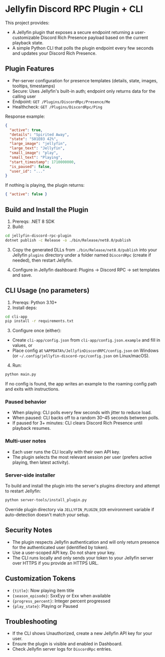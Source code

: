 # Jellyfin Discord RPC Plugin + CLI

This project provides:

- A Jellyfin plugin that exposes a secure endpoint returning a user-customizable Discord Rich Presence payload based on the current playback state.
- A simple Python CLI that polls the plugin endpoint every few seconds and updates your Discord Rich Presence.

## Plugin Features

- Per-server configuration for presence templates (details, state, images, tooltips, timestamps)
- Secure: Uses Jellyfin's built-in auth; endpoint only returns data for the calling user
- Endpoint: `GET /Plugins/DiscordRpc/Presence/Me`
 - Healthcheck: `GET /Plugins/DiscordRpc/Ping`

Response example:

```json
{
  "active": true,
  "details": "Spirited Away",
  "state": "S01E03 42%",
  "large_image": "jellyfin",
  "large_text": "Jellyfin",
  "small_image": "play",
  "small_text": "Playing",
  "start_timestamp": 1710000000,
  "is_paused": false,
  "user_id": "..."
}
```

If nothing is playing, the plugin returns:

```json
{ "active": false }
```

## Build and Install the Plugin

1. Prereqs: .NET 8 SDK
2. Build:

```bash
cd jellyfin-discord-rpc-plugin
dotnet publish -c Release -o ./bin/Release/net8.0/publish
```

3. Copy the generated DLLs from `./bin/Release/net8.0/publish` into your Jellyfin `plugins` directory under a folder named `DiscordRpc` (create if needed), then restart Jellyfin.

4. Configure in Jellyfin dashboard: Plugins → Discord RPC → set templates and save.

## CLI Usage (no parameters)

1. Prereqs: Python 3.10+
2. Install deps:

```bash
cd cli-app
pip install -r requirements.txt
```

3. Configure once (either):

- Create `cli-app/config.json` from `cli-app/config.json.example` and fill in values, or
- Place config at `%APPDATA%/JellyfinDiscordRPC/config.json` on Windows (or `~/.config/jellyfin-discord-rpc/config.json` on Linux/macOS).

4. Run:

```bash
python main.py
```

If no config is found, the app writes an example to the roaming config path and exits with instructions.

### Paused behavior

- When playing: CLI polls every few seconds with jitter to reduce load.
- When paused: CLI backs off to a random 30–45 seconds between polls.
- If paused for 3+ minutes: CLI clears Discord Rich Presence until playback resumes.

### Multi-user notes

- Each user runs the CLI locally with their own API key.
- The plugin selects the most relevant session per user (prefers active playing, then latest activity).

### Server-side installer

To build and install the plugin into the server's plugins directory and attempt to restart Jellyfin:

```bash
python server-tools/install_plugin.py
```

Override plugin directory via `JELLYFIN_PLUGIN_DIR` environment variable if auto-detection doesn't match your setup.

## Security Notes

- The plugin respects Jellyfin authentication and will only return presence for the authenticated user (identified by token).
- Use a user-scoped API key. Do not share your key.
- The CLI runs locally and only sends your token to your Jellyfin server over HTTPS if you provide an HTTPS URL.

## Customization Tokens

- `{title}`: Now playing item title
- `{season_episode}`: SxxEyy or Exx when available
- `{progress_percent}`: Integer percent progressed
- `{play_state}`: Playing or Paused

## Troubleshooting

- If the CLI shows Unauthorized, create a new Jellyfin API key for your user.
- Ensure the plugin is visible and enabled in Dashboard.
- Check Jellyfin server logs for `DiscordRpc` entries.


